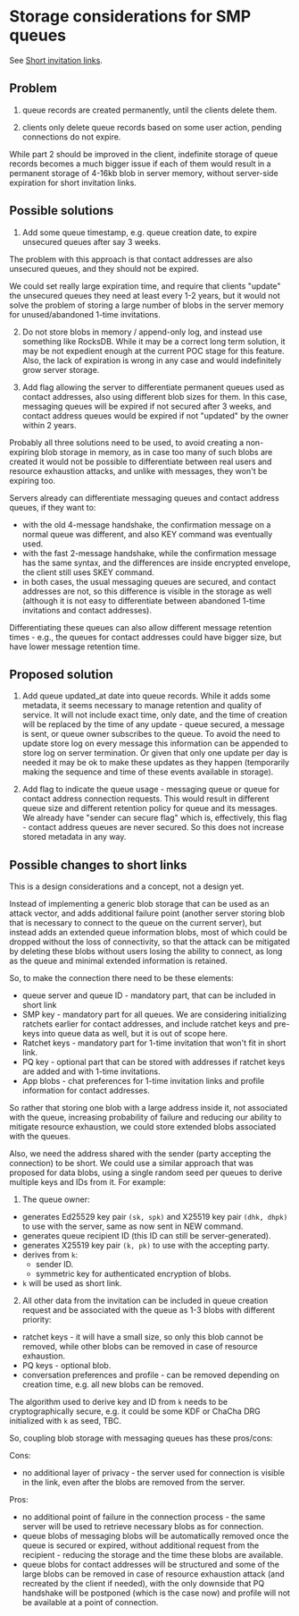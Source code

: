 # Storage considerations for SMP queues

See [Short invitation links](./2024-06-21-short-links.md).

## Problem

1) queue records are created permanently, until the clients delete them.

2) clients only delete queue records based on some user action, pending connections do not expire.

While part 2 should be improved in the client, indefinite storage of queue records becomes a much bigger issue if each of them would result in a permanent storage of 4-16kb blob in server memory, without server-side expiration for short invitation links.

## Possible solutions

1) Add some queue timestamp, e.g. queue creation date, to expire unsecured queues after say 3 weeks.

The problem with this approach is that contact addresses are also unsecured queues, and they should not be expired.

We could set really large expiration time, and require that clients "update" the unsecured queues they need at least every 1-2 years, but it would not solve the problem of storing a large number of blobs in the server memory for unused/abandoned 1-time invitations.

2) Do not store blobs in memory / append-only log, and instead use something like RocksDB. While it may be a correct long term solution, it may be not expedient enough at the current POC stage for this feature. Also, the lack of expiration is wrong in any case and would indefinitely grow server storage.

3) Add flag allowing the server to differentiate permanent queues used as contact addresses, also using different blob sizes for them. In this case, messaging queues will be expired if not secured after 3 weeks, and contact address queues would be expired if not "updated" by the owner within 2 years.

Probably all three solutions need to be used, to avoid creating a non-expiring blob storage in memory, as in case too many of such blobs are created it would not be possible to differentiate between real users and resource exhaustion attacks, and unlike with messages, they won't be expiring too.

Servers already can differentiate messaging queues and contact address queues, if they want to:
- with the old 4-message handshake, the confirmation message on a normal queue was different, and also KEY command was eventually used.
- with the fast 2-message handshake, while the confirmation message has the same syntax, and the differences are inside encrypted envelope, the client still uses SKEY command.
- in both cases, the usual messaging queues are secured, and contact addresses are not, so this difference is visible in the storage as well (although it is not easy to differentiate between abandoned 1-time invitations and contact addresses).

Differentiating these queues can also allow different message retention times - e.g., the queues for contact addresses could have bigger size, but have lower message retention time.

## Proposed solution

1. Add queue updated_at date into queue records. While it adds some metadata, it seems necessary to manage retention and quality of service. It will not include exact time, only date, and the time of creation will be replaced by the time of any update - queue secured, a message is sent, or queue owner subscribes to the queue. To avoid the need to update store log on every message this information can be appended to store log on server termination. Or given that only one update per day is needed it may be ok to make these updates as they happen (temporarily making the sequence and time of these events available in storage).

2. Add flag to indicate the queue usage - messaging queue or queue for contact address connection requests. This would result in different queue size and different retention policy for queue and its messages. We already have "sender can secure flag" which is, effectively, this flag - contact address queues are never secured. So this does not increase stored metadata in any way.

## Possible changes to short links

This is a design considerations and a concept, not a design yet.

Instead of implementing a generic blob storage that can be used as an attack vector, and adds additional failure point (another server storing blob that is necessary to connect to the queue on the current server), but instead adds an extended queue information blobs, most of which could be dropped without the loss of connectivity, so that the attack can be mitigated by deleting these blobs without users losing the ability to connect, as long as the queue and minimal extended information is retained.

So, to make the connection there need to be these elements:

- queue server and queue ID - mandatory part, that can be included in short link
- SMP key - mandatory part for all queues. We are considering initializing ratchets earlier for contact addresses, and include ratchet keys and pre-keys into queue data as well, but it is out of scope here.
- Ratchet keys - mandatory part for 1-time invitation that won't fit in short link.
- PQ key - optional part that can be stored with addresses if ratchet keys are added and with 1-time invitations.
- App blobs - chat preferences for 1-time invitation links and profile information for contact addresses.

So rather that storing one blob with a large address inside it, not associated with the queue, increasing probability of failure and reducing our ability to mitigate resource exhaustion, we could store extended blobs associated with the queues.

Also, we need the address shared with the sender (party accepting the connection) to be short. We could use a similar approach that was proposed for data blobs, using a single random seed per queues to derive multiple keys and IDs from it. For example:

1. The queue owner:
  - generates Ed25529 key pair `(sk, spk)` and X25519 key pair `(dhk, dhpk)` to use with the server, same as now sent in NEW command.
  - generates queue recipient ID (this ID can still be server-generated).
  - generates X25519 key pair `(k, pk)` to use with the accepting party.
  - derives from `k`:
    - sender ID.
    - symmetric key for authenticated encryption of blobs.
  - `k` will be used as short link.
2. All other data from the invitation can be included in queue creation request and be associated with the queue as 1-3 blobs with different priority:
  - ratchet keys - it will have a small size, so only this blob cannot be removed, while other blobs can be removed in case of resource exhaustion.
  - PQ keys - optional blob.
  - conversation preferences and profile - can be removed depending on creation time, e.g. all new blobs can be removed.

The algorithm used to derive key and ID from `k` needs to be cryptographically secure, e.g. it could be some KDF or ChaCha DRG initialized with `k` as seed, TBC.

So, coupling blob storage with messaging queues has these pros/cons:

Cons:
- no additional layer of privacy - the server used for connection is visible in the link, even after the blobs are removed from the server.

Pros:
- no additional point of failure in the connection process - the same server will be used to retrieve necessary blobs as for connection.
- queue blobs of messaging blobs will be automatically removed once the queue is secured or expired, without additional request from the recipient - reducing the storage and the time these blobs are available.
- queue blobs for contact addresses will be structured and some of the large blobs can be removed in case of resource exhaustion attack (and recreated by the client if needed), with the only downside that PQ handshake will be postponed (which is the case now) and profile will not be available at a point of connection.
